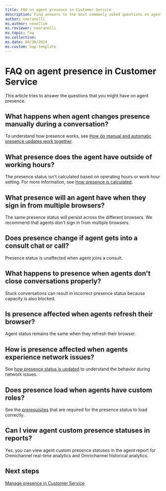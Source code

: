 ```yaml
---
title: FAQ on agent presence in Customer Service
description: Find answers to the most commonly asked questions on agent presence and how presence is calculated.
author: neeranelli
ms.author: nenellim
ms.reviewer: neeranelli
ms.topic: faq
ms.collection:
ms.date: 04/30/2024
ms.custom: bap-template
---
```


# FAQ on agent presence in Customer Service

This article tries to answer the questions that you might have on agent presence.

## What happens when agent changes presence manually during a conversation?

To understand how presence works, see [How do manual and automatic presence updates work together](oc-manage-presence-status.md#how-do-manual-and-automatic-presence-updates-work-together).

## What presence does the agent have outside of working hours?

The presence status isn't calculated based on operating hours or work hour setting. For more information, see [How presence is calculated](oc-manage-presence-status.md#how-presence-is-calculated-when-agents-sign-in).

## What presence will an agent have when they sign in from multiple browsers?

The same presence status will persist across the different browsers. We recommend that agents don't sign in from multiple browsers.

## Does presence change if agent gets into a consult chat or call?

Presence status is unaffected when agent joins a consult.

## What happens to presence when agents don't close conversations properly?

Stuck conversations can result in incorrect presence status because capacity is also blocked.

## Is presence affected when agents refresh their browser?

Agent status remains the same when they refresh their browser.

## How is presence affected when agents experience network issues?

See [how presence status is updated](oc-manage-presence-status.md#how-presence-status-is-updated) to understand the behavior during network issues.

## Does presence load when agents have custom roles?

See the [prerequisites](oc-manage-presence-status.md#prerequisites) that are required for the presence status to load correctly.

## Can I view agent custom presence statuses in reports?

Yes, you can view agent custom presence statuses in the agent report for Omnichannel real-time analytics and Omnichannel historical analytics.

## Next steps

[Manage presence in Customer Service](oc-manage-presence-status.md)